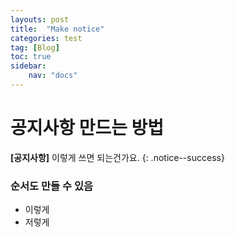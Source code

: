 ```yaml
---
layouts: post
title:  "Make notice"
categories: test
tag: [Blog]
toc: true
sidebar:
    nav: "docs"
---
```



# 공지사항 만드는 방법

**[공지사항]** 이렇게 쓰면 되는건가요.
{: .notice--success}

<div class="notice--info">
    <h3>순서도 만들 수 있음</h3>
    <ul>
        <li> 이렇게 </li>
        <li> 저렇게 </li>
    </ul>
</div>
